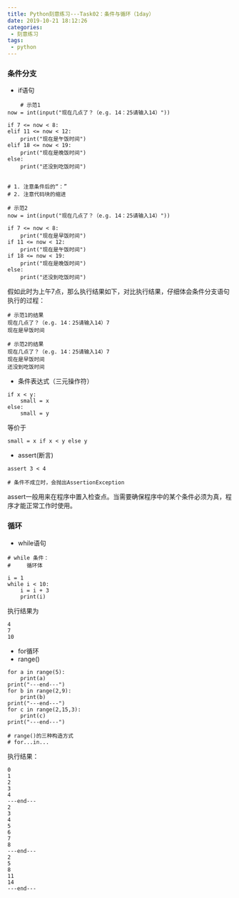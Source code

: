 ```yaml
---
title: Python刻意练习---Task02：条件与循环（1day）
date: 2019-10-21 18:12:26
categories:
 - 刻意练习
tags:
 - python
---
```


### 条件分支
- if语句

```
    # 示范1
now = int(input("现在几点了？（e.g. 14：25请输入14）"))

if 7 <= now < 8:
elif 11 <= now < 12:
    print("现在是午饭时间")
elif 18 <= now < 19:
    print("现在是晚饭时间")
else:
    print("还没到吃饭时间")


# 1. 注意条件后的“：”
# 2. 注意代码块的缩进
```

```
# 示范2
now = int(input("现在几点了？（e.g. 14：25请输入14）"))

if 7 <= now < 8:
    print("现在是早饭时间")
if 11 <= now < 12:
    print("现在是午饭时间")
if 18 <= now < 19:
    print("现在是晚饭时间")
else:
    print("还没到吃饭时间")
```

假如此时为上午7点，那么执行结果如下，对比执行结果，仔细体会条件分支语句执行的过程：

```
# 示范1的结果
现在几点了？（e.g. 14：25请输入14）7
现在是早饭时间
```

```
# 示范2的结果
现在几点了？（e.g. 14：25请输入14）7
现在是早饭时间
还没到吃饭时间
```

- 条件表达式（三元操作符）

```
if x < y:
    small = x
else:
    small = y
```

等价于

```
small = x if x < y else y
```

- assert(断言)

```
assert 3 < 4

# 条件不成立时，会抛出AssertionException
```

assert一般用来在程序中置入检查点。当需要确保程序中的某个条件必须为真，程序才能正常工作时使用。

### 循环
- while语句

```
# while 条件：
#     循环体

i = 1
while i < 10:
    i = i + 3
    print(i)
```

执行结果为

```
4
7
10
```

- for循环
- range()

```
for a in range(5):
    print(a)
print("---end---")
for b in range(2,9):
    print(b)
print("---end---")
for c in range(2,15,3):
    print(c)
print("---end---")

# range()的三种构造方式
# for...in...
```

执行结果：

```
0
1
2
3
4
---end---
2
3
4
5
6
7
8
---end---
2
5
8
11
14
---end---
```